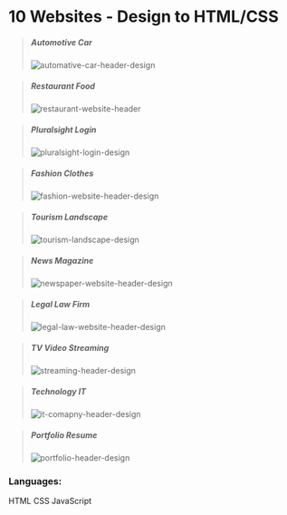 # 10 Websites - Design to HTML/CSS

> ##### Automotive Car
>
> ![automative-car-header-design](https://i.imgur.com/xqP0FiM.png)

> ##### Restaurant Food
>
> ![restaurant-website-header](https://i.imgur.com/HJ6yBHs.png)

> ##### Pluralsight Login
>
> ![pluralsight-login-design](https://i.imgur.com/crOhgig.png)

> ##### Fashion Clothes
>
> ![fashion-website-header-design](https://i.imgur.com/N7FCrV0.png)

> ##### Tourism Landscape
>
> ![tourism-landscape-design](https://i.imgur.com/kbBJJN3.png)

> ##### News Magazine
>
> ![newspaper-website-header-design](https://i.imgur.com/gyZWuas.png)

> ##### Legal Law Firm
>
> ![legal-law-website-header-design](https://i.imgur.com/7v96NhW.png)

> ##### TV Video Streaming
>
> ![streaming-header-design](https://i.imgur.com/Awptl7f.png)

> ##### Technology IT
>
> ![it-comapny-header-design](https://i.imgur.com/lYkzuOD.png)

> ##### Portfolio Resume
>
> ![portfolio-header-design](https://i.imgur.com/t1zmLWE.png)

### Languages:

HTML
CSS
JavaScript
